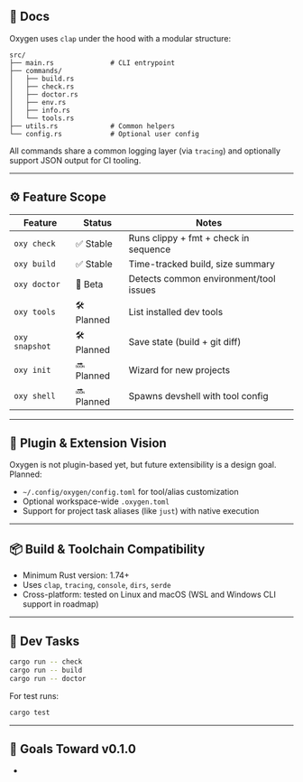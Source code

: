 ## 🧱 Docs

Oxygen uses `clap` under the hood with a modular structure:

```text
src/
├── main.rs              # CLI entrypoint
├── commands/
│   ├── build.rs
│   ├── check.rs
│   ├── doctor.rs
│   ├── env.rs
│   ├── info.rs
│   └── tools.rs
├── utils.rs             # Common helpers
└── config.rs            # Optional user config
```

All commands share a common logging layer (via `tracing`) and optionally support JSON output for CI tooling.

---

## ⚙️ Feature Scope

| Feature        | Status     | Notes                                  |
| -------------- | ---------- | -------------------------------------- |
| `oxy check`    | ✅ Stable   | Runs clippy + fmt + check in sequence  |
| `oxy build`    | ✅ Stable   | Time-tracked build, size summary       |
| `oxy doctor`   | 🧪 Beta    | Detects common environment/tool issues |
| `oxy tools`    | 🛠 Planned | List installed dev tools               |
| `oxy snapshot` | 🛠 Planned | Save state (build + git diff)          |
| `oxy init`     | 🔜 Planned | Wizard for new projects                |
| `oxy shell`    | 🔜 Planned | Spawns devshell with tool config       |

---

## 🧩 Plugin & Extension Vision

Oxygen is not plugin-based yet, but future extensibility is a design goal. Planned:

* `~/.config/oxygen/config.toml` for tool/alias customization
* Optional workspace-wide `.oxygen.toml`
* Support for project task aliases (like `just`) with native execution

---

## 📦 Build & Toolchain Compatibility

* Minimum Rust version: 1.74+
* Uses `clap`, `tracing`, `console`, `dirs`, `serde`
* Cross-platform: tested on Linux and macOS (WSL and Windows CLI support in roadmap)

---

## 🧪 Dev Tasks

```bash
cargo run -- check
cargo run -- build
cargo run -- doctor
```

For test runs:

```bash
cargo test
```

---

## 🌟 Goals Toward v0.1.0

*

